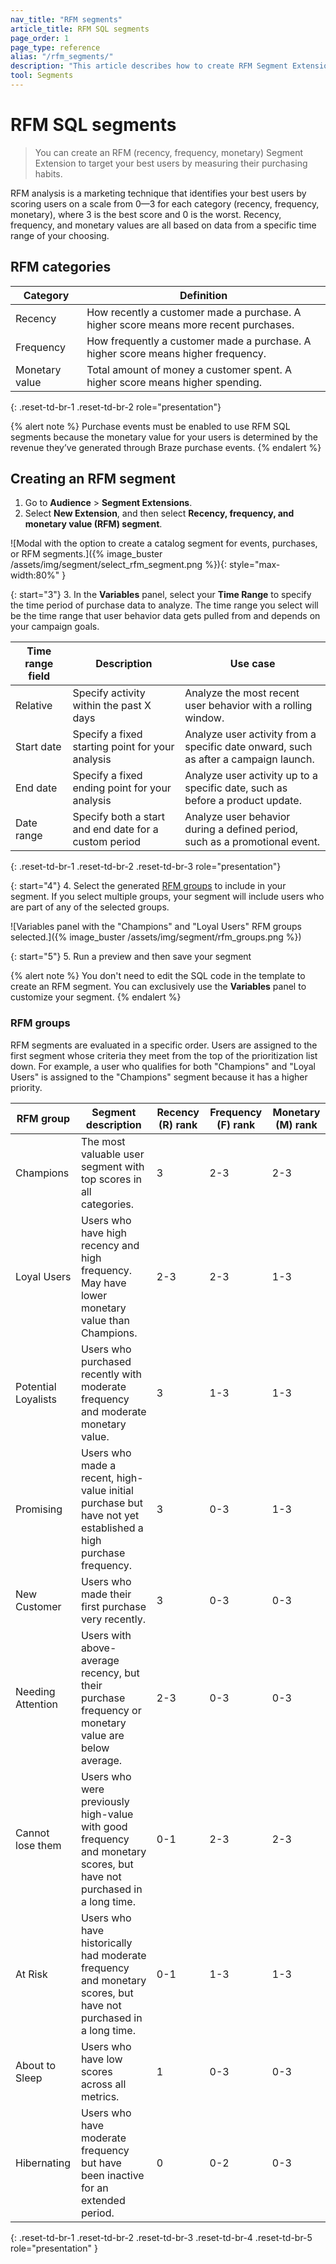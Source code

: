 ```yaml
---
nav_title: "RFM segments"
article_title: RFM SQL segments
page_order: 1
page_type: reference
alias: "/rfm_segments/"
description: "This article describes how to create RFM Segment Extensions, which identify your best users by measuring their purchasing habits."
tool: Segments
---
```


# RFM SQL segments

> You can create an RFM (recency, frequency, monetary) Segment Extension to target your best users by measuring their purchasing habits.

RFM analysis is a marketing technique that identifies your best users by scoring users on a scale from 0—3 for each category (recency, frequency, monetary), where 3 is the best score and 0 is the worst. Recency, frequency, and monetary values are all based on data from a specific time range of your choosing.

## RFM categories

| Category | Definition |
| --- | --- |
| Recency | How recently a customer made a purchase. A higher score means more recent purchases. |
| Frequency | How frequently a customer made a purchase. A higher score means higher frequency. |
| Monetary value | Total amount of money a customer spent. A higher score means higher spending. |
{: .reset-td-br-1 .reset-td-br-2 role="presentation"}

{% alert note %}
Purchase events must be enabled to use RFM SQL segments because the monetary value for your users is determined by the revenue they’ve generated through Braze purchase events.
{% endalert %}

## Creating an RFM segment

1. Go to **Audience** > **Segment Extensions**.
2. Select **New Extension**, and then select **Recency, frequency, and monetary value (RFM) segment**.

![Modal with the option to create a catalog segment for events, purchases, or RFM segments.]({% image_buster /assets/img/segment/select_rfm_segment.png %}){: style="max-width:80%" }

{: start="3"}
3. In the **Variables** panel, select your **Time Range** to specify the time period of purchase data to analyze. The time range you select will be the time range that user behavior data gets pulled from and depends on your campaign goals.

| Time range field | Description | Use case |
| --- | --- | --- |
| Relative | Specify activity within the past X days | Analyze the most recent user behavior with a rolling window. | 
| Start date | Specify a fixed starting point for your analysis | Analyze user activity from a specific date onward, such as after a campaign launch. |
| End date | Specify a fixed ending point for your analysis | Analyze user activity up to a specific date, such as before a product update. |
| Date range | Specify both a start and end date for a custom period | Analyze user behavior during a defined period, such as a promotional event. |
{: .reset-td-br-1 .reset-td-br-2 .reset-td-br-3 role="presentation"}

{: start="4"}
4. Select the generated [RFM groups](#rfm-groups) to include in your segment. If you select multiple groups, your segment will include users who are part of any of the selected groups.

![Variables panel with the "Champions" and "Loyal Users" RFM groups selected.]({% image_buster /assets/img/segment/rfm_groups.png %})

{: start="5"}
5. Run a preview and then save your segment

{% alert note %}
You don't need to edit the SQL code in the template to create an RFM segment. You can exclusively use the **Variables** panel to customize your segment.
{% endalert %}

### RFM groups

RFM segments are evaluated in a specific order. Users are assigned to the first segment whose criteria they meet from the top of the prioritization list down. For example, a user who qualifies for both "Champions" and "Loyal Users" is assigned to the "Champions" segment because it has a higher priority.

| RFM group          | Segment description                                                                 | Recency (R) rank | Frequency (F) rank | Monetary (M) rank |
|--------------------|-------------------------------------------------------------------------------------|------------------|--------------------|-------------------|
| Champions          | The most valuable user segment with top scores in all categories.                   | 3                | 2-3                | 2-3               |
| Loyal Users        | Users who have high recency and high frequency. May have lower monetary value than Champions. | 2-3              | 2-3                | 1-3               |
| Potential Loyalists| Users who purchased recently with moderate frequency and moderate monetary value.   | 3                | 1-3                | 1-3               |
| Promising          | Users who made a recent, high-value initial purchase but have not yet established a high purchase frequency. | 3                | 0-3                | 1-3               |
| New Customer       | Users who made their first purchase very recently.                             | 3                | 0-3                | 0-3               |
| Needing Attention  | Users with above-average recency, but their purchase frequency or monetary value are below average. | 2-3              | 0-3                | 0-3               |
| Cannot lose them   | Users who were previously high-value with good frequency and monetary scores, but have not purchased in a long time. | 0-1              | 2-3                | 2-3               |
| At Risk            | Users who have historically had moderate frequency and monetary scores, but have not purchased in a long time. | 0-1              | 1-3                | 1-3               |
| About to Sleep     | Users who have low scores across all metrics.                                       | 1                | 0-3                | 0-3               |
| Hibernating        | Users who have moderate frequency but have been inactive for an extended period.    | 0                | 0-2                | 0-3               |
{: .reset-td-br-1 .reset-td-br-2 .reset-td-br-3 .reset-td-br-4 .reset-td-br-5 role="presentation" }